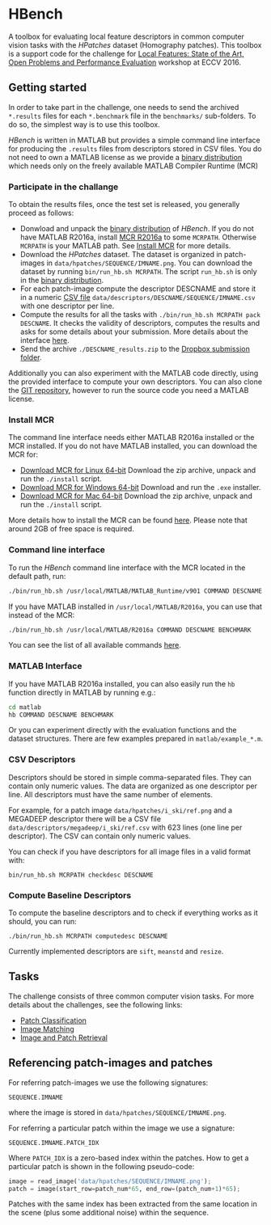 # HBench
A toolbox for evaluating local feature descriptors in common computer vision tasks with the *HPatches* dataset (Homography patches).
This toolbox is a support code for the challenge for
[Local Features: State of the Art, Open Problems and Performance Evaluation](http://www.iis.ee.ic.ac.uk/ComputerVision/DescrWorkshop/index.html)
workshop at ECCV 2016.

## Getting started
In order to take part in the challenge, one needs to send the archived `*.results`
files for each `*.benchmark` file in the `benchmarks/` sub-folders. To do
so, the simplest way is to use this toolbox.

*HBench* is written in MATLAB but provides a simple command line interface
for producing the `.results` files from descriptors stored in CSV files. You do not need to own a MATLAB license as we provide a [binary distribution](https://dl.dropboxusercontent.com/u/555392/hbench-v0.1.tar.gz) which needs only on the freely available MATLAB Compiler Runtime (MCR)

### Participate in the challange
To obtain the results files, once the test set is released, you generally proceed as follows:
* Donwload and unpack the [binary distribution](https://dl.dropboxusercontent.com/u/555392/hbench-v0.1.tar.gz) of *HBench*. If you do not have MATLAB R2016a, install [MCR R2016a](http://www.mathworks.com/products/compiler/mcr/) to some `MCRPATH`. Otherwise `MCRPATH` is your MATLAB path. See [Install MCR](#install-mcr) for more details.
* Download the *HPatches* dataset. The dataset is organized in patch-images in `data/hpatches/SEQUENCE/IMNAME.png`.
You can download the dataset by running `bin/run_hb.sh MCRPATH`. The script `run_hb.sh` is only in the [binary distribution](https://dl.dropboxusercontent.com/u/555392/hbench-v0.1.tar.gz).
* For each patch-image compute the descriptor DESCNAME and store it in a numeric [CSV file](#csv-descriptors)
`data/descriptors/DESCNAME/SEQUENCE/IMNAME.csv` with one descriptor per line.
* Compute the results for all the tasks with `./bin/run_hb.sh MCRPATH pack DESCNAME`.
It checks the validity of descriptors, computes the results and asks for some
details about your submission. More details about the interface [here](#command-line-interface).
* Send the archive `./DESCNAME_results.zip` to the [Dropbox submission folder](https://www.dropbox.com/request/2MJm7vV15XJnl1RzuCzl).

Additionally you can also experiment with the MATLAB code directly, using the
provided interface to compute your own descriptors. You can also clone the
[GIT repository](https://github.com/featw/hbench), however to run the source code you need a MATLAB license.

### Install MCR
The command line interface needs either MATLAB R2016a installed or the MCR installed.
If you do not have MATLAB installed, you can download the MCR for:
* [Download MCR for Linux 64-bit](http://www.mathworks.com/supportfiles/downloads/R2016a/deployment_files/R2016a/installers/glnxa64/MCR_R2016a_glnxa64_installer.zip)
Download the zip archive, unpack and run the `./install` script.
* [Download MCR for Windows 64-bit](http://www.mathworks.com/supportfiles/downloads/R2016a/deployment_files/R2016a/installers/win64/MCR_R2016a_win64_installer.exe)
Download and run the `.exe` installer.
* [Download MCR for Mac 64-bit](http://www.mathworks.com/supportfiles/downloads/R2016a/deployment_files/R2016a/installers/maci64/MCR_R2016a_maci64_installer.zip)
Download the zip archive, unpack and run the `./install` script.

More details how to install the MCR can be found [here](http://www.mathworks.com/products/compiler/mcr/).
Please note that around 2GB of free space is required.

### Command line interface
To run the *HBench* command line interface with the MCR located in the default path, run:
``` bash
./bin/run_hb.sh /usr/local/MATLAB/MATLAB_Runtime/v901 COMMAND DESCNAME BENCHMARK
```
If you have MATLAB installed in `/usr/local/MATLAB/R2016a`, you can use that
instead of the MCR:
``` bash
./bin/run_hb.sh /usr/local/MATLAB/R2016a COMMAND DESCNAME BENCHMARK
```

You can see the list of all available commands [here](./bin/README.md).

### MATLAB Interface
If you have MATLAB R2016a installed, you can also easily run the `hb` function directly in MATLAB by running e.g.:
``` bash
cd matlab
hb COMMAND DESCNAME BENCHMARK
```

Or you can experiment directly with the evaluation functions and the dataset
structures. There are few examples prepared in `matlab/example_*.m`.

### CSV Descriptors
Descriptors should be stored in simple comma-separated files. They can contain only numeric
values. The data are organized as one descriptor per line. All descriptors must have the same number of elements.

For example, for a patch image  `data/hpatches/i_ski/ref.png` and a MEGADEEP descriptor there will be a CSV file `data/descriptors/megadeep/i_ski/ref.csv` with 623 lines (one line per descriptor). The CSV can contain only numeric values.

You can check if you have descriptors for all image files in a valid format with:
```
bin/run_hb.sh MCRPATH checkdesc DESCNAME
```

### Compute Baseline Descriptors
To compute the baseline descriptors and to check if everything works as it should,
you can run:
```
./bin/run_hb.sh MCRPATH computedesc DESCNAME
```
Currently implemented descriptors are `sift`, `meanstd` and `resize`.

## Tasks
The challenge consists of three common computer vision tasks.
For more details about the challenges, see the following links:
* [Patch Classification](./benchmarks/classification/README.md)
* [Image Matching](./benchmarks/matching/README.md)
* [Image and Patch Retrieval](./benchmarks/retrieval/README.md)

## Referencing patch-images and patches
For referring patch-images we use the following signatures:
```
SEQUENCE.IMNAME
```
where the image is stored in `data/hpatches/SEQUENCE/IMNAME.png`.

For referring a particular patch within the image we use a signature:
```
SEQUENCE.IMNAME.PATCH_IDX
```
Where `PATCH_IDX` is a zero-based index within the patches. How to get a particular patch is shown in the following pseudo-code:
``` python
image = read_image('data/hpatches/SEQUENCE/IMNAME.png');
patch = image(start_row=patch_num*65, end_row=(patch_num+1)*65);
```
Patches with the same index has been extracted from the same location in the scene (plus some additional noise) within the sequence.
